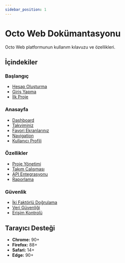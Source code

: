 ```yaml
---
sidebar_position: 1
---
```


# Octo Web Dokümantasyonu

Octo Web platformunun kullanım kılavuzu ve özellikleri.

## İçindekiler
  
  
### Başlangıç
- [Hesap Oluşturma](./getting-started#başlangıç)
- [Giriş Yapma](./getting-started#giriş-yapma)
- [İlk Proje](./getting-started#ilk-proje)

### Anasayfa
- [Dashboard](./homepage#dashboard)
- [Takviminiz](./homepage#takviminiz)
- [Favori Ekranlarınız](./homepage#favori-ekranlarınız)
- [Navigation](./homepage#gezinme-menüsü)
- [Kullanıcı Profili](./homepage#kullanıcı-profili)

### Özellikler
- [Proje Yönetimi](./features/projects.md)
- [Takım Çalışması](./features/collaboration.md)
- [API Entegrasyonu](./features/api.md)
- [Raporlama](./features/reporting.md)

### Güvenlik
- [İki Faktörlü Doğrulama](./security/2fa.md)
- [Veri Güvenliği](./security/data-protection.md)
- [Erişim Kontrolü](./security/access-control.md)

## Tarayıcı Desteği

- **Chrome:** 90+
- **Firefox:** 88+
- **Safari:** 14+
- **Edge:** 90+
